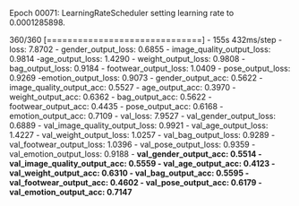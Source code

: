 Epoch 00071: LearningRateScheduler setting learning rate to 0.0001285898.


360/360 [==============================] - 155s 432ms/step - loss: 7.8702 - gender_output_loss: 0.6855 - image_quality_output_loss: 0.9814
-age_output_loss: 1.4290 - weight_output_loss: 0.9808 - bag_output_loss: 0.9184 - footwear_output_loss: 1.0409 - pose_output_loss: 0.9269
-emotion_output_loss: 0.9073 - gender_output_acc: 0.5622 - image_quality_output_acc: 0.5527 - age_output_acc: 0.3970 - weight_output_acc:
0.6362 - bag_output_acc: 0.5622 - footwear_output_acc: 0.4435 - pose_output_acc: 0.6168 - emotion_output_acc: 0.7109 - val_loss: 7.9527 - 
val_gender_output_loss: 0.6889 - val_image_quality_output_loss: 0.9921 - val_age_output_loss: 1.4227 - val_weight_output_loss: 1.0257 - 
val_bag_output_loss: 0.9289 - val_footwear_output_loss: 1.0396 - val_pose_output_loss: 0.9359 - val_emotion_output_loss: 0.9188 - 
**val_gender_output_acc: 0.5514 - val_image_quality_output_acc: 0.5559 - val_age_output_acc: 0.4123 - val_weight_output_acc: 0.6310 - 
val_bag_output_acc: 0.5595 - val_footwear_output_acc: 0.4602 - val_pose_output_acc: 0.6179 - val_emotion_output_acc: 0.7147**
